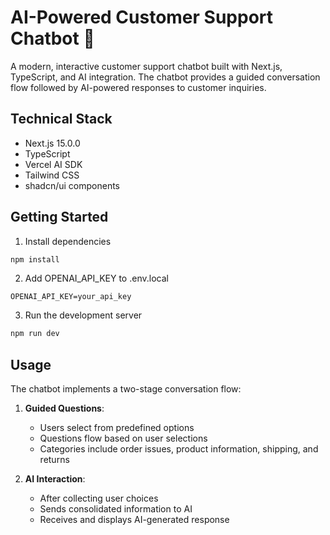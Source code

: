 # AI-Powered Customer Support Chatbot 🤖

A modern, interactive customer support chatbot built with Next.js, TypeScript, and AI integration. The chatbot provides a guided conversation flow followed by AI-powered responses to customer inquiries.

## Technical Stack

- Next.js 15.0.0
- TypeScript
- Vercel AI SDK
- Tailwind CSS
- shadcn/ui components

## Getting Started

1. Install dependencies

```bash
npm install
```

2. Add OPENAI_API_KEY to .env.local

```env
OPENAI_API_KEY=your_api_key
```

3. Run the development server

```bash
npm run dev
```

## Usage

The chatbot implements a two-stage conversation flow:

1. **Guided Questions**:

   - Users select from predefined options
   - Questions flow based on user selections
   - Categories include order issues, product information, shipping, and returns

2. **AI Interaction**:
   - After collecting user choices
   - Sends consolidated information to AI
   - Receives and displays AI-generated response

